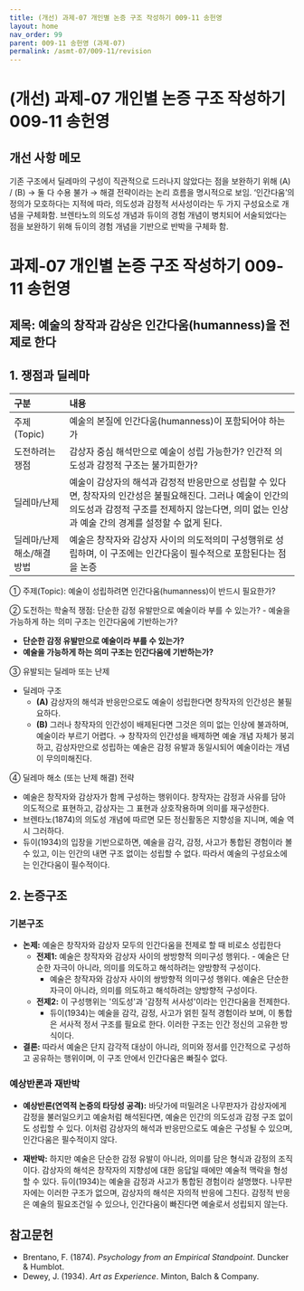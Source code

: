 ```yaml
---
title: (개선) 과제-07 개인별 논증 구조 작성하기 009-11 송헌영
layout: home
nav_order: 99
parent: 009-11 송헌영 (과제-07)
permalink: /asmt-07/009-11/revision
---
```


# (개선) 과제-07 개인별 논증 구조 작성하기 009-11 송헌영 

## 개선 사항 메모

기존 구조에서 딜레마의 구성이 직관적으로 드러나지 않았다는 점을 보완하기 위해  (A) / (B) → 둘 다 수용 불가 → 해결 전략이라는 논리 흐름을 명시적으로 보임. 
‘인간다움’의 정의가 모호하다는 지적에 따라, 의도성과 감정적 서사성이라는 두 가지 구성요소로 개념을 구체화함.
브렌타노의 의도성 개념과 듀이의 경험 개념이 병치되어 서술되었다는 점을 보완하기 위해 듀이의 경험 개념을 기반으로 반박을 구체화 함.

# 과제-07 개인별 논증 구조 작성하기 009-11 송헌영

## 제목: 예술의 창작과 감상은 인간다움(humanness)을 전제로 한다

## 1. 쟁점과 딜레마

| 구분 | 내용 |
|:---|:---|
| 주제(Topic) | 예술의 본질에 인간다움(humanness)이 포함되어야 하는가 |
| 도전하려는 쟁점 | 감상자 중심 해석만으로 예술이 성립 가능한가? 인간적 의도성과 감정적 구조는 불가피한가? |
| 딜레마/난제 | 예술이 감상자의 해석과 감정적 반응만으로 성립할 수 있다면, 창작자의 인간성은 불필요해진다. 그러나 예술이 인간의 의도성과 감정적 구조를 전제하지 않는다면, 의미 없는 인상과 예술 간의 경계를 설정할 수 없게 된다. |
| 딜레마/난제 해소/해결 방법 | 예술은 창작자와 감상자 사이의 의도적의미 구성행위로 성립하며, 이 구조에는 인간다움이 필수적으로 포함된다는 점을 논증 |

① 주제(Topic): 예술이 성립하려면 인간다움(humanness)이 반드시 필요한가?

② 도전하는 학술적 쟁점: 단순한 감정 유발만으로 예술이라 부를 수 있는가? - 예술을 가능하게 하는 의미 구조는 인간다움에 기반하는가?

- **단순한 감정 유발만으로 예술이라 부를 수 있는가?**  
- **예술을 가능하게 하는 의미 구조는 인간다움에 기반하는가?**  

③ 유발되는 딜레마 또는 난제

- 딜레마 구조
  - **(A)** 감상자의 해석과 반응만으로도 예술이 성립한다면 창작자의 인간성은 불필요하다.
  - **(B)** 그러나 창작자의 인간성이 배제된다면 그것은 의미 없는 인상에 불과하며, 예술이라 부르기 어렵다.
→ 창작자의 인간성을 배제하면 예술 개념 자체가 붕괴하고, 감상자만으로 성립하는 예술은 감정 유발과 동일시되어 예술이라는 개념이 무의미해진다.

④ 딜레마 해소 (또는 난제 해결) 전략

- 예술은 창작자와 감상자가 함께 구성하는 행위이다. 창작자는 감정과 사유를 담아 의도적으로 표현하고, 감상자는 그 표현과 상호작용하며 의미를 재구성한다.
- 브렌타노(1874)의 의도성 개념에 따르면 모든 정신활동은 지향성을 지니며, 예술 역시 그러하다.
- 듀이(1934)의 입장을 기반으로하면, 예술을 감각, 감정, 사고가 통합된 경험이라 볼 수 있고, 이는 인간의 내면 구조 없이는 성립할 수 없다. 따라서 예술의 구성요소에는 인간다움이 필수적이다.

## 2. 논증구조

### 기본구조

- **논제:** 예술은 창작자와 감상자 모두의 인간다움을 전제로 할 때 비로소 성립한다
  - **전제1:** 예술은 창작자와 감상자 사이의 쌍방향적 의미구성 행위다. - 예술은 단순한 자극이 아니라, 의미를 의도하고 해석하려는 양방향적 구성이다.
    - 예술은 창작자와 감상자 사이의 쌍방향적 의미구성 행위다. 예술은 단순한 자극이 아니라, 의미를 의도하고 해석하려는 양방향적 구성이다.
  - **전제2:** 이 구성행위는 '의도성'과 '감정적 서사성'이라는 인간다움을 전제한다.
    - 듀이(1934)는 예술을 감각, 감정, 사고가 얽힌 질적 경험이라 보며, 이 통합은 서사적 정서 구조를 필요로 한다. 이러한 구조는 인간 정신의 고유한 방식이다.
- **결론:** 따라서 예술은 단지 감각적 대상이 아니라, 의미와 정서를 인간적으로 구성하고 공유하는 행위이며, 이 구조 안에서 인간다움은 빠질수 없다.

### 예상반론과 재반박

- **예상반론(연역적 논증의 타당성 공격):** 바닷가에 떠밀려온 나무판자가 감상자에게 감정을 불러일으키고 예술처럼 해석된다면, 예술은 인간의 의도성과 감정 구조 없이도 성립할 수 있다. 이처럼 감상자의 해석과 반응만으로도 예술은 구성될 수 있으며, 인간다움은 필수적이지 않다.

- **재반박:** 하지만 예술은 단순한 감정 유발이 아니라, 의미를 담은 형식과 감정의 조직이다. 감상자의 해석은 창작자의 지향성에 대한 응답일 때에만 예술적 맥락을 형성할 수 있다. 듀이(1934)는 예술을 감정과 사고가 통합된 경험이라 설명했다. 나무판자에는 이러한 구조가 없으며, 감상자의 해석은 자의적 반응에 그친다. 감정적 반응은 예술의 필요조건일 수 있으나, 인간다움이 빠진다면 예술로서 성립되지 않는다.

## 참고문헌

- Brentano, F. (1874). *Psychology from an Empirical Standpoint*. Duncker & Humblot. 
- Dewey, J. (1934). *Art as Experience*. Minton, Balch & Company.